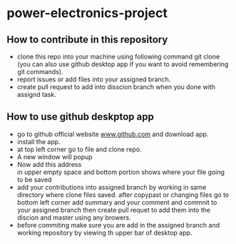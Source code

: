 # power-electronics-project
 ## How  to contribute in this repository
 - clone this repo into your machine using following command
git clone                                        (you can 
    also use github desktop app if you want to avoid remembering
    git commands).
- report issues or add files into your assigned branch.
- create pull request to add into disscion branch when you done
   with assignd task.
## How to use github deskptop app
- go to github official website www.github.com and download app.
- install the app.
- at top left corner go to file and clone repo.
- A new window will popup
- Now add this address  
 in upper empty space and bottom portion shows where your file going to be saved
- add your contributions into assigned branch by working in same directory where clone files saved. after copypast or changing files go to bottom left corner add summary and your comment and commnit to your assigned branch then create pull requet to add them into the discion and master using any browers.
- before commiting make sure you are add in the assigned branch and working 
  repository by viewing th upper bar of desktop app.